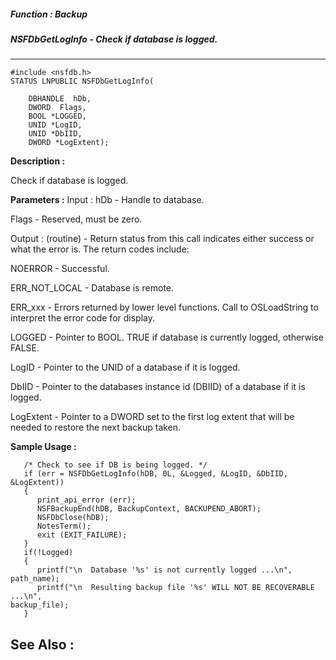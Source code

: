 ##### Function : Backup
##### NSFDbGetLogInfo - Check if database is logged.
---
```
#include <nsfdb.h>
STATUS LNPUBLIC NSFDbGetLogInfo(

	DBHANDLE  hDb,
	DWORD  Flags,
	BOOL *LOGGED,
	UNID *LogID,
	UNID *DbIID,
	DWORD *LogExtent);
```
**Description :**

Check if database is logged.

**Parameters :**
Input :
hDb  -  Handle to database.

Flags  -  Reserved, must be zero.

Output :
(routine)  -  Return status from this call indicates either success or what the error is. The return codes include:

NOERROR - Successful.

ERR_NOT_LOCAL - Database is remote.

ERR_xxx - Errors returned by lower level functions.  Call to OSLoadString to interpret the error code for display.


LOGGED  -  Pointer to BOOL.  TRUE if database is currently logged, otherwise FALSE.

LogID  -  Pointer to the UNID of a database if it is logged.

DbIID  -  Pointer to the databases instance id (DBIID) of a database if it is logged.

LogExtent  -  Pointer to a DWORD set to the first log extent that will be needed to restore the next backup taken.


**Sample Usage :**
```
   /* Check to see if DB is being logged. */
   if (err = NSFDbGetLogInfo(hDB, 0L, &Logged, &LogID, &DbIID, &LogExtent))
   {
      print_api_error (err);
      NSFBackupEnd(hDB, BackupContext, BACKUPEND_ABORT);
      NSFDbClose(hDB);
      NotesTerm();
      exit (EXIT_FAILURE);
   }
   if(!Logged)
   {
      printf("\n  Database '%s' is not currently logged ...\n", path_name);
      printf("\n  Resulting backup file '%s' WILL NOT BE RECOVERABLE ...\n", 
backup_file);
   }

```
**See Also :**
---
